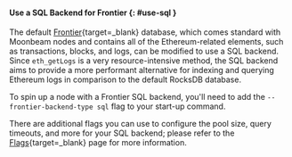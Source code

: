 #### Use a SQL Backend for Frontier {: #use-sql }

The default [Frontier](/learn/platform/technology/#frontier){target=\_blank} database, which comes standard with Moonbeam nodes and contains all of the Ethereum-related elements, such as transactions, blocks, and logs, can be modified to use a SQL backend. Since `eth_getLogs` is a very resource-intensive method, the SQL backend aims to provide a more performant alternative for indexing and querying Ethereum logs in comparison to the default RocksDB database.

To spin up a node with a Frontier SQL backend, you'll need to add the `--frontier-backend-type sql` flag to your start-up command.

There are additional flags you can use to configure the pool size, query timeouts, and more for your SQL backend; please refer to the [Flags](/node-operators/networks/run-a-node/flags#flags-for-sql-backend){target=\_blank} page for more information.
